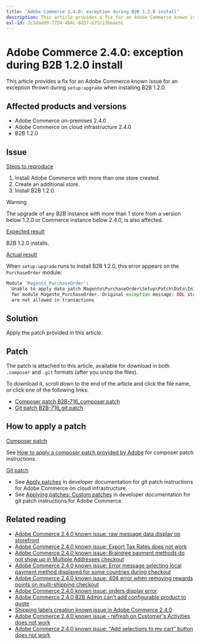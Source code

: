 ```yaml
---
title: 'Adobe Commerce 2.4.0: exception during B2B 1.2.0 install'
description: This article provides a fix for an Adobe Commerce known issue for an exception thrown during `setup:upgrade` when installing B2B 1.2.0.
exl-id: 2c1dadd9-7754-4b4c-8d37-b75c13beae5c
---
```

# Adobe Commerce 2.4.0: exception during B2B 1.2.0 install

This article provides a fix for an Adobe Commerce known issue for an exception thrown during `setup:upgrade` when installing B2B 1.2.0.

## Affected products and versions

* Adobe Commerce on-premises 2.4.0
* Adobe Commerce on cloud infrastructure 2.4.0
* B2B 1.2.0

## Issue

 <u>Steps to reproduce</u>

1. Install Adobe Commerce with more than one store created.
1. Create an additional store.
1. Install B2B 1.2.0.

>[!WARNING]
>
>The upgrade of any B2B instance with more than 1 store from a version below 1.2.0 or Commerce instance below 2.4.0, is also affected.

 <u>Expected result</u>

B2B 1.2.0 installs.

 <u>Actual result</u>

When `setup:upgrade` runs to install B2B 1.2.0, this error appears on the `PurchaseOrder` module:

```php
Module 'Magento_PurchaseOrder':
  Unable to apply data patch Magento\PurchaseOrder\Setup\Patch\Data\InitPurchaseOrderSalesSequence
  for module Magento_PurchaseOrder. Original exception message: DDL statements
  are not allowed in transactions
```

## Solution

Apply the patch provided in this article.

## Patch

The patch is attached to this article, available for download in both `.composer` and `.git` formats (after you unzip the files).

To download it, scroll down to the end of the article and click the file name, or click one of the following links:

* [Composer patch B2B-716\_composer.patch](assets/B2B-716_composer.patch.zip)
* [Git patch B2B-716\_git.patch](assets/B2B-716_git.patch.zip)

## How to apply a patch

 <u>Composer patch </u>

See [How to apply a composer patch provided by Adobe](/help/how-to/general/how-to-apply-a-composer-patch-provided-by-magento.md) for composer patch instructions.

 <u>Git patch </u>

* See [Apply patches](https://devdocs.magento.com/cloud/project/project-patch.html) in developer documentation for git patch instructions for Adobe Commerce on cloud infrastructure.
* See [Applying patches: Custom patches](https://devdocs.magento.com/guides/v2.4/comp-mgr/patching.html#custom-patches) in developer documentation for git patch instructions for Adobe Commerce.

## Related reading

* [Adobe Commerce 2.4.0 known issue: raw message data display on storefront](/help/troubleshooting/storefront/magento-2.4.0-issue-storefront-raw-message-data-display.md)
* [Adobe Commerce 2.4.0 known issue: Export Tax Rates does not work](/help/troubleshooting/miscellaneous/magento-2.4.0-known-issue-export-tax-rates-does-not-work.md)
* [Adobe Commerce 2.4.0 known issue: Braintree payment methods do not show up in Multiple Addresses checkout](/help/troubleshooting/payments/magento-2.4.0-braintree-not-in-multiple-addresses-checkout.md)
* [Adobe Commerce 2.4.0 known issue: Error message selecting local payment method displayed for some countries during checkout](/help/troubleshooting/payments/magento-2.4.0-checkout-error-selecting-local-payments.md)
* [Adobe Commerce 2.4.0 known issue: 404 error when removing rewards points on multi-shipping checkout](/help/troubleshooting/storefront/magento-2.4.0-404-error-removing-rewards-points-on-multi-shipping-checkout.md)
* [Adobe Commerce 2.4.0 known issue: orders display error](/help/troubleshooting/storefront/magento-2.4.0-known-issue-orders-display-error.md)
* [Adobe Commerce 2.4.0 B2B Admin can't add configurable product to quote](/help/troubleshooting/miscellaneous/magento-2.4.0-b2b-admin-can-t-add-configurable-product-to-quote.md)
* [Shipping labels creation known issue in Adobe Commerce 2.4.0](/help/troubleshooting/known-issues-patches-attached/shipping-labels-creation-known-issue-in-magento-2.4.0.md)
* [Adobe Commerce 2.4.0 known issue - refresh on Customer's Activities does not work](/help/troubleshooting/miscellaneous/magento-2.4.0-refresh-on-customer-activities-does-not-work.md)
* [Adobe Commerce 2.4.0 known issue: "Add selections to my cart" button does not work](/help/troubleshooting/miscellaneous/magento-2.4.0-add-selections-to-my-cart-does-not-work.md)
